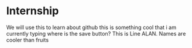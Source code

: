 # Internship
We will use this to learn about github
this is something cool that i am currently typing where is the save button?
This is Line ALAN. Names are cooler than fruits
